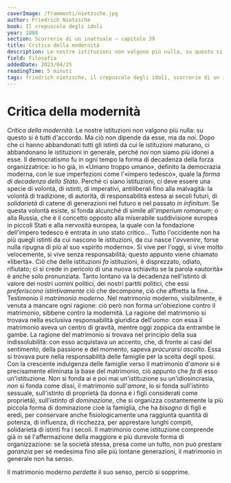 ```yaml
---
coverImage: /frammenti/nietzsche.jpg
author: Friedrich Nietzsche
book: Il crepuscolo degli idoli
year: 1888 
section: Scorrerie di un inattuale — capitolo 39 
title: Critica della modernità
description: Le nostre istituzioni non valgono più nulla, su questo si è tutti d'accordo. Ma ciò non dipende da esse, ma da noi. Dopo che ci hanno abbandonati tutti gli istinti da cui le istituzioni maturano, ci abbandonano le istituzioni in generale, perché noi non siamo più idonei a esse. 
field: Filosofia 
addedDate: 2023/04/25
readingTime: 5 minuti
tags: friedrich nietzsche, il crepuscolo degli idoli, scorrerie di un inattuale, critica della modernità, modernita, filosofia, società, matrimonio, 1888, germania
---
```


# Critica della modernità

*Critica della modernità*. Le nostre istituzioni non valgono più nulla: su questo si è tutti d'accordo. Ma ciò non dipende da esse, ma da *noi*. Dopo che ci hanno abbandonati tutti gli istinti da cui le istituzioni maturano, ci abbandonano le istituzioni in generale, perché *noi* non siamo più idonei a esse. Il democratismo fu in ogni tempo la forma di decadenza della forza organizzatrice: io ho già, in &laquo;Umano troppo umano&raquo;, definito la democrazia moderna, con le sue imperfezioni come l'&laquo;impero tedesco&raquo;, quale la *forma di decadenza dello Stato*. Perché ci siano istituzioni, ci deve essere una specie di volontà, di istinti, di imperativi, antiliberali fino alla malvagità: la volontà di tradizione, di autorità, di responsabilità estesa ai secoli futuri, di *solidarietà* di catene di generazioni nel futuro e nel passato *in infinitum*. Se questa volontà esiste, si fonda alcunché di simile all'*imperium romanum*; o alla Russia, che è il concetto opposto alla miserabile suddivisione europea in piccoli Stati e alla nervosità europea, la quale con la fondazione dell'impero tedesco è entrata in uno stato critico... Tutto l'occidente non ha più quegli istinti da cui nascono le istituzioni, da cui nasce l'*avvenire*, forse nulla ripugna di più al suo &laquo;spirito moderno&raquo;. Si vive per l'oggi, si vive molto velocemente, si vive senza responsabilità; questo appunto viene chiamato &laquo;libertà&raquo;. Ciò che delle istituzioni *fa* istituzioni, è disprezzato, odiato, rifiutato; ci si crede in pericolo di una nuova schiavitù se la parola &laquo;autorità&raquo; è anche solo pronunziata. Tanto lontano va la decadenza nell'istinto di valore dei nostri uomini politici, dei nostri partiti politici, che essi *preferiscono istintivamente* ciò che decompone, ciò che affretta la fine... Testimonio il *matrimonio moderno*. Nel matrimonio moderno, visibilmente, è venuta a mancare ogni ragione: ciò però non forma un'obiezione contro il matrimonio, sibbene contro la modernità. La ragione del matrimonio si trovava nella esclusiva responsabilità giuridica dell'uomo: con essa il matrimonio aveva un centro di gravità, mentre oggi zoppica da entrambe le gambe. La ragione del matrimonio si trovava nel principio della sua indissolubilità: con esso acquistava un accento, che, di fronte ai casi del sentimento, della passione e del momento, sapeva *procurarsi ascolto*. Essa si trovava pure nella responsabilità delle famiglie per la scelta degli sposi. Con la crescente indulgenza delle famiglie verso il matrimonio d'*amore* si è precisamente eliminata la base del matrimonio, ciò appunto che *fa* di esso un'istituzione. Non si fonda ai e poi mai un'istituzione su un'idiosincrasia, *non* si fonda come dissi, il matrimonio sull'*amore*, lo si fonda sull'istinto sessuale, sull'istinto di proprietà (la donna e i figli considerati come proprietà), sull'*istinto di dominazione*, che si organizza costantemente la più piccola forma di dominazione cioè la famiglia, che ha *bisogno* di figli e eredi, per conservare anche fisiologicamente una raggiunta quantità di potenza, di influenza, di ricchezza, per apprestare lunghi compiti, solidarietà di istinti fra i secoli. Il matrimonio come istituzione comprende già in sé l'affermazione della maggiore e più durevole forma di organizzazione: se la società stessa, presa come un tutto, non può prestare *garanzia* per sé medesima fino alle più lontane generazioni, il matrimonio in generale non ha senso.

Il matrimonio moderno *perdette* il suo senso, perciò si sopprime.
